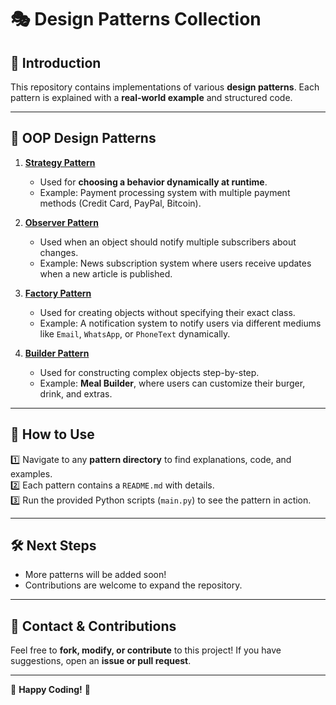 # 🎭 Design Patterns Collection

## 📌 Introduction
This repository contains implementations of various **design patterns**. Each pattern is explained with a **real-world example** and structured code.  

---

## 📂 OOP Design Patterns

1. **[Strategy Pattern](https://github.com/SST-Bappu/OOP-Design-Patterns/tree/main/patterns/strategy_pattern)**  
   - Used for **choosing a behavior dynamically at runtime**.  
   - Example: Payment processing system with multiple payment methods (Credit Card, PayPal, Bitcoin).  

2. **[Observer Pattern](https://github.com/SST-Bappu/OOP-Design-Patterns/tree/main/patterns/observer_pattern)**  
   - Used when an object should notify multiple subscribers about changes.  
   - Example: News subscription system where users receive updates when a new article is published.  

3. **[Factory Pattern](https://github.com/SST-Bappu/OOP-Design-Patterns/tree/main/patterns/factory_design_pattern)**  
   - Used for creating objects without specifying their exact class.  
   - Example: A notification system to notify users via different mediums like `Email`, `WhatsApp`, or `PhoneText` dynamically.  

4. **[Builder Pattern](https://github.com/SST-Bappu/OOP-Design-Patterns/tree/main/patterns/builder_pattern)**  
   - Used for constructing complex objects step-by-step.  
   - Example: **Meal Builder**, where users can customize their burger, drink, and extras.  

---

## 🚀 How to Use
1️⃣ Navigate to any **pattern directory** to find explanations, code, and examples.  
2️⃣ Each pattern contains a `README.md` with details.  
3️⃣ Run the provided Python scripts (`main.py`) to see the pattern in action.  

---

## 🛠️ Next Steps
- More patterns will be added soon!  
- Contributions are welcome to expand the repository.  

---

## 📌 Contact & Contributions
Feel free to **fork, modify, or contribute** to this project! If you have suggestions, open an **issue or pull request**.

---

🚀 **Happy Coding!** 🚀  
